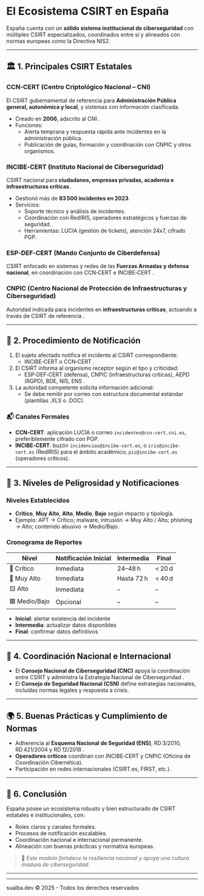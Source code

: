 # El Ecosistema CSIRT en España

España cuenta con un **sólido sistema institucional de ciberseguridad** con múltiples CSIRT especializados, coordinados entre sí y alineados con normas europeas como la Directiva NIS2.

---

## 🏛️ 1. Principales CSIRT Estatales

### **CCN‑CERT** (Centro Criptológico Nacional – CNI)
El CSIRT gubernamental de referencia para **Administración Pública general, autonómica y local**, y sistemas con información clasificada.  
- Creado en **2006**, adscrito al CNI .  
- Funciones:
  - Alerta temprana y respuesta rápida ante incidentes en la administración pública.
  - Publicación de guías, formación y coordinación con CNPIC y otros organismos.

### **INCIBE‑CERT** (Instituto Nacional de Ciberseguridad)
CSIRT nacional para **ciudadanos, empresas privadas, academia e infraestructuras críticas**.  
- Gestionó más de **83 500 incidentes en 2023**.  
- Servicios:
  - Soporte técnico y análisis de incidentes.
  - Coordinación con RedIRIS, operadores estratégicos y fuerzas de seguridad.  
  - Herramientas: LUCIA (gestión de tickets), atención 24x7, cifrado PGP.

### **ESP‑DEF‑CERT** (Mando Conjunto de Ciberdefensa)
CSIRT enfocado en sistemas y redes de las **Fuerzas Armadas y defensa nacional**, en coordinación con CCN‑CERT e INCIBE‑CERT .

### **CNPIC** (Centro Nacional de Protección de Infraestructuras y Ciberseguridad)
Autoridad indicada para incidentes en **infraestructuras críticas**, actuando a través de CSIRT de referencia .

---

## 📩 2. Procedimiento de Notificación

1. El sujeto afectado notifica el incidente al CSIRT correspondiente:
   - INCIBE‑CERT o CCN‑CERT .
2. El CSIRT informa al organismo receptor según el tipo y criticidad:
   - ESP‑DEF‑CERT (defensa), CNPIC (infraestructuras críticas), AEPD (RGPD), BDE, NIS, ENS .
3. La autoridad competente solicita información adicional:
   - Se debe remitir por correo con estructura documental estándar (plantillas .XLS o .DOC).

### 📬 Canales Formales
- **CCN‑CERT**: aplicación LUCIA o correo `incidentes@ccn-cert.cni.es`, preferiblemente cifrado con PGP.
- **INCIBE‑CERT**: buzón `incidencias@incibe-cert.es`, o `iris@incibe-cert.es` (RedIRIS) para el ámbito académico; `pic@incibe-cert.es` (operadores críticos).

---

## 🚨 3. Niveles de Peligrosidad y Notificaciones

### Niveles Establecidos  
- **Crítico**, **Muy Alto**, **Alto**, **Medio**, **Bajo** según impacto y tipología.  
- Ejemplo: APT → Crítico; malware, intrusión → Muy Alto / Alto; phishing → Alto; contenido abusivo → Medio/Bajo.

### Cronograma de Reportes

| Nivel       | Notificación Inicial | Intermedia         | Final              |
|-------------|----------------------|--------------------|--------------------|
| 🔴 Crítico   | Inmediata             | 24–48 h             | < 20 d             |
| 🔶 Muy Alto  | Inmediata             | Hasta 72 h          | < 40 d             |
| 🟨 Alto      | Inmediata             | –                  | –                  |
| 🟩 Medio/Bajo| Opcional              | –                  | –                  |

- **Inicial**: alertar existencia del incidente  
- **Intermedia**: actualizar datos disponibles  
- **Final**: confirmar datos definitivos  


---

## 🔗 4. Coordinación Nacional e Internacional

- El **Consejo Nacional de Ciberseguridad (CNC)** apoya la coordinación entre CSIRT y administra la Estrategia Nacional de Ciberseguridad .  
- El **Consejo de Seguridad Nacional (CSN)** define estrategias nacionales, incluidas normas legales y respuesta a crisis.

---

## 🌍 5. Buenas Prácticas y Cumplimiento de Normas

- Adherencia al **Esquema Nacional de Seguridad (ENS)**, RD 3/2010, RD 421/2004 y RD 12/2018 .
- **Operadores críticos** coordinan con INCIBE‑CERT y CNPIC (Oficina de Coordinación Cibernética).
- Participación en redes internacionales (CSIRT.es, FIRST, etc.).

---

## 🎯 6. Conclusión

España posee un ecosistema robusto y bien estructurado de CSIRT estatales e institucionales, con:

- Roles claros y canales formales.  
- Procesos de notificación escalables.  
- Coordinación nacional e internacional permanente.  
- Alineación con buenas prácticas y normativa europeas.

> 🧠 *Este modelo fortalece la resiliencia nacional y apoya una cultura madura de ciberseguridad.*  

---



****
sualba.dev © 2025 - Todos los derechos reservados